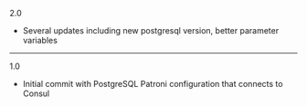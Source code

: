 2.0

* Several updates including new postgresql version, better parameter variables

---

1.0

* Initial commit with PostgreSQL Patroni configuration that connects to Consul
